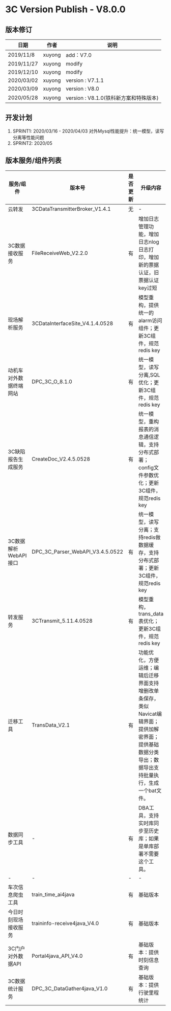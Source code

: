 3C Version Publish - V8.0.0
=================
  
版本修订
-----------------------------------

日期 | 作者 |  说明
-|-|-
2019/11/8|xuyong| add：V7.0
2019/11/27|xuyong| modify
2019/12/10|xuyong| modify
2020/03/02|xuyong| version : V7.1.1
2020/03/09|xuyong| version : V8.0
2020/05/28|xuyong| version : V8.1.0(铁科新方案和特殊版本)

开发计划
-----------------------------------

1. SPRINT1: 2020/03/16 - 2020/04/03 对外Mysql性能提升：统一模型，读写分离等性能问题
2. SPRINT2: 2020/05

版本服务/组件列表
-----------------------------------
  
服务/组件 | 版本号 |  是否更新 |升级内容
-|-|-|-
 云转发| 3CDataTransmitterBroker_V1.4.1 | 无 |-
 3C数据接收服务| FileReceiveWeb_V2.2.0 | 有 | 增加日志管理功能，增加日志nlog日志打印，增加新的票据认证，旧票据认证key过短
 现场解析服务| 3CDataInterfaceSite_V4.1.4.0528 | 有 |模型重构，提供统一的alarm访问组件；更新3C组件，规范redis key
 动机车对外数据终端网站| DPC_3C_O_8.1.0 | 有 |统一模型，读写分离,SQL优化；更新3C组件，规范redis key
 3C缺陷报告生成服务| CreateDoc_V2.4.5.0528 | 有 |统一模型，重构报表的消息通信逻辑，支持分布式部署；config文件参数优化；更新3C组件，规范redis key
 3C数据解析WebAPI接口| DPC_3C_Parser_WebAPI_V3.4.5.0522 | 有|统一模型，读写分离；支持redis做数据缓存，支持分布式部署；更新3C组件，规范redis key
 转发服务| 3CTransmit_5.11.4.0528 | 有 |模型重构，trans_data表优化；更新3C组件，规范redis key
 迁移工具| TransData_V2.1 | 有 |功能优化，方便运维；编辑后迁移界面支持增删改单条保存，类似Navicat编辑界面；提供加解密界面；提供基础数据分类导出；数据导出支持批量执行，生成一个bat文件。
 数据同步工具| - | 有 |DBA工具，支持实时库同步至历史库；如果是单库部署不需要这个工具。
 -| -  | - | -
 车次信息爬虫工具| train_time_ai4java  | 有 | 基础版本
 今日时刻现场接收服务| traininfo-receive4java_V4.0  | 有 | 基础版本
 3C门户对外数据API| Portal4java_API_V4.0  | 有 | 基础版本：提供时刻信息查询
 3C数据统计服务| DPC_3C_DataGather4java_V1.0  | 有 | 基础版本：提供行驶里程统计
